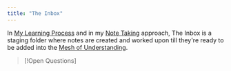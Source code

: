 ```yaml
---
title: "The Inbox"
---
```

In [My Learning Process](My%20Learning%20Process.md) and in my [Note Taking](Note%20Taking.md) approach, The Inbox is a staging folder where notes are created and worked upon till they're ready to be added into the [Mesh of Understanding](Mesh%20of%20Understanding.md).

>[!Open Questions]
>